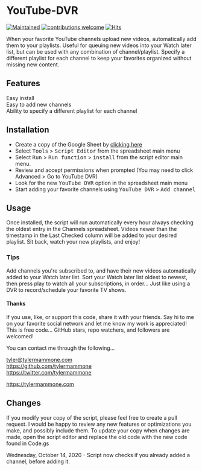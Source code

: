 # YouTube-DVR

[![Maintained](https://img.shields.io/maintenance/yes/2020)](https://github.com/tylermammone/YouTube-DVR/commits/master) [![contributions welcome](https://img.shields.io/badge/contributions-welcome-brightgreen.svg?style=flat)](https://github.com/tylermammone/YouTube-DVR/issues) [![Hits](https://hits.seeyoufarm.com/api/count/incr/badge.svg?url=https%3A%2F%2Fgithub.com%2Ftylermammone%2FYouTube-DVR&count_bg=%2379C83D&title_bg=%23555555&icon=&icon_color=%23E7E7E7&title=hits&edge_flat=false)](https://hits.seeyoufarm.com)

When your favorite YouTube channels upload new videos, automatically add them to your playlists. Useful for queuing new videos into your Watch later list, but can be used with any combination of channel/playlist. Specify a different playlist for each channel to keep your favorites organized without missing new content.

## Features
Easy install  
Easy to add new channels  
Ability to specify a different playlist for each channel

## Installation
- Create a copy of the Google Sheet by [clicking here](https://docs.google.com/spreadsheets/d/1683iUmx6bCU_iIJwJGpABGLy9jHngtOTPrRn9VF_e5I/copy#gid=1438744897)
- Select <kbd>Tools</kbd> > <kbd>Script Editor</kbd> from the spreadsheet main menu
- Select <kbd>Run</kbd> > <kbd>Run function</kbd> > <kbd>install</kbd> from the script editor main menu.
- Review and accept permissions when prompted (You may need to click Advanced > Go to YouTube DVR)
- Look for the new <kbd>YouTube DVR</kbd> option in the spreadsheet main menu
- Start adding your favorite channels using <kbd>YouTube DVR</kbd> > <kbd>Add channel</kbd>

## Usage
Once installed, the script will run automatically every hour always checking the oldest entry in the Channels spreadsheet. Videos newer than the timestamp in the Last Checked column will be added to your desired playlist. Sit back, watch your new playlists, and enjoy!

### Tips
Add channels you're subscribed to, and have their new videos automatically added to your Watch later list. Sort your Watch later list oldest to newest, then press play to watch all your subscriptions, in order... Just like using a DVR to record/schedule your favorite TV shows.

#### Thanks
If you use, like, or support this code, share it with your friends. Say hi to me on your favorite social network and let me know my work is appreciated! This is free code... GitHub stars, repo watchers, and followers are welcomed!  

You can contact me through the following...  

tyler@tylermammone.com  
https://github.com/tylermammone  
https://twitter.com/tylermammone

https://tylermammone.com

## Changes
If you modify your copy of the script, please feel free to create a pull request. I would be happy to review any new features or optimizations you make, and possibly include them. To update your copy when changes are made, open the script editor and replace the old code with the new code found in Code.gs  

Wednesday, October 14, 2020 - Script now checks if you already added a channel, before adding it.
